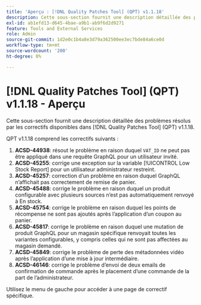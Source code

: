 ```yaml
---
title: 'Aperçu : [!DNL Quality Patches Tool] (QPT) v1.1.18'
description: Cette sous-section fournit une description détaillée des problèmes résolus par les correctifs disponibles dans [!DNL Quality Patches Tool] (QPT) v1.1.18.
exl-id: ab1efd13-d645-4bae-a9b1-ab9f6d2d9271
feature: Tools and External Services
role: Admin
source-git-commit: 1d2e0c1b4a8e3d79a362500ee3ec7bde84a6ce0d
workflow-type: tm+mt
source-wordcount: '200'
ht-degree: 0%

---
```


# [!DNL Quality Patches Tool] (QPT) v1.1.18 - Aperçu

Cette sous-section fournit une description détaillée des problèmes résolus par les correctifs disponibles dans [!DNL Quality Patches Tool] (QPT) v1.1.18.

QPT v1.1.18 comprend les correctifs suivants :

1. **ACSD-44938**: résout le problème en raison duquel `VAT_ID` ne peut pas être appliqué dans une requête GraphQL pour un utilisateur invité.
1. **ACSD-45255**: corrige une exception sur la variable [!UICONTROL Low Stock Report] pour un utilisateur administrateur restreint.
1. **ACSD-45257**: correction d’un problème en raison duquel GraphQL n’affichait pas correctement de remise de panier.
1. **ACSD-45488**: corrige le problème en raison duquel un produit configurable avec plusieurs sources n’est pas automatiquement renvoyé à En stock.
1. **ACSD-45754**: corrige le problème en raison duquel les points de récompense ne sont pas ajoutés après l’application d’un coupon au panier.
1. **ACSD-45817**: corrige le problème en raison duquel une mutation de produit GraphQL pour un magasin spécifique renvoyait toutes les variantes configurables, y compris celles qui ne sont pas affectées au magasin demandé.
1. **ACSD-45849**: corrige le problème de perte des métadonnées vidéo après l’application d’une mise à jour intermédiaire.
1. **ACSD-46146**: corrige le problème d’envoi de deux emails de confirmation de commande après le placement d’une commande de la part de l’administrateur.

Utilisez le menu de gauche pour accéder à une page de correctif spécifique.
